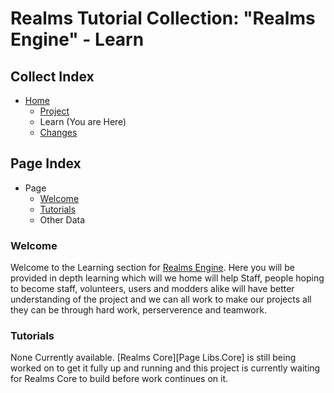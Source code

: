 [Page]:https://github.com/Ancient-Majik-Tech/Social.Wiki.Libs.Engine/blob/main/Learn/Learn_Home.md

[Page Home]:https://github.com/Ancient-Majik-Tech/Social.Wiki.Libs.Engine/blob/main/README.md
[Page Project Home]:https://github.com/Ancient-Majik-Tech/Social.Wiki.Libs.Engine/blob/main/Project/Project_Home.md
[Page Changes Home]:https://github.com/Ancient-Majik-Tech/Social.Wiki.Libs.Engine/blob/main/Changes/Changes_Home.md

[Sec Welcome]:https://github.com/Ancient-Majik-Tech/Social.Wiki.Libs.Engine/blob/main/Learn/Learn_Home.md#welcome
[Sec Tuts]:https://github.com/Ancient-Majik-Tech/Social.Wiki.Libs.Engine/blob/main/Learn/Learn_Home.md#tutorials

# Realms Tutorial Collection: "Realms Engine" - Learn

## Collect Index

- [Home][Page Home]
	- [Project][Page Project Home]
	- Learn (You are Here)
	- [Changes][Page Changes Home]

## Page Index

- Page
	- [Welcome][Sec Welcome]
	- [Tutorials][Sec Tuts]
	- Other Data

### Welcome

Welcome to the Learning section for [Realms Engine][Page Home]. Here you will be provided in depth learning which will we home will help Staff, people hoping to become staff, volunteers, users and modders alike will have better understanding of the project and we can all work to make our projects all they can be through hard work, perserverence and teamwork.

### Tutorials

None Currently available. [Realms Core][Page Libs.Core] is still being worked on to get it fully up and running and this project is currently waiting for Realms Core to build before work continues on it.